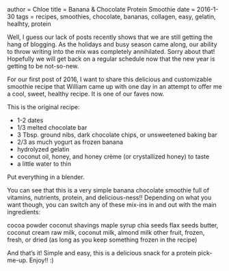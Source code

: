 <metadata>
author = Chloe
title = Banana & Chocolate Protein Smoothie
date = 2016-1-30
tags = recipes, smoothies, chocolate, bananas, collagen, easy, gelatin, healhty, protein
</metadata>

Well, I guess our lack of posts recently shows that we are still getting the hang of blogging. As the holidays and busy season came along, our ability to throw writing into the mix was completely annihilated. Sorry about that! Hopefully we will get back on a regular schedule now that the new year is getting to be not-so-new.

For our first post of 2016, I want to share this delicious and customizable smoothie recipe that William came up with one day in an attempt to offer me a cool, sweet, healthy recipe. It is one of our faves now.

This is the original recipe:

- 1-2 dates
- 1/3 melted chocolate bar
- 3 Tbsp. ground nibs, dark chocolate chips, or unsweetened baking bar
- 2/3 as much yogurt as frozen banana
- hydrolyzed gelatin
- coconut oil, honey, and honey crème (or crystallized honey) to taste
- a little water to thin

Put everything in a blender.

You can see that this is a very simple banana chocolate smoothie full of vitamins, nutrients, protein, and delicious-ness!! Depending on what you want though, you can switch any of these mix-ins in and out with the main ingredients:

cocoa powder
coconut shavings
maple syrup
chia seeds
flax seeds
butter, coconut cream
raw milk, coconut milk, almond milk
other fruit, frozen, fresh, or dried (as long as you keep something frozen in the recipe)

And that’s it! Simple and easy, this is a delicious snack for a protein pick-me-up. Enjoy!! :)
